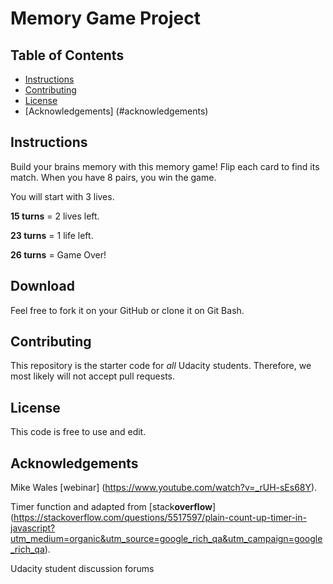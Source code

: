 # Memory Game Project

## Table of Contents

* [Instructions](#instructions)
* [Contributing](#contributing)
* [License](#license)
* [Acknowledgements] (#acknowledgements)


## Instructions

Build your brains memory with this memory game! Flip each card to find its match. When you have 8 pairs, you win the game.

You will start with 3 lives.

**15 turns** = 2 lives left.

**23 turns** = 1 life left.

**26 turns** = Game Over!


## Download

Feel free to fork it on your GitHub or clone it on Git Bash. 

## Contributing

This repository is the starter code for _all_ Udacity students. Therefore, we most likely will not accept pull requests. 

## License

This code is free to use and edit.

## Acknowledgements

Mike Wales [webinar] (https://www.youtube.com/watch?v=_rUH-sEs68Y).

Timer function and adapted from [stack**overflow**] (https://stackoverflow.com/questions/5517597/plain-count-up-timer-in-javascript?utm_medium=organic&utm_source=google_rich_qa&utm_campaign=google_rich_qa).

Udacity student discussion forums